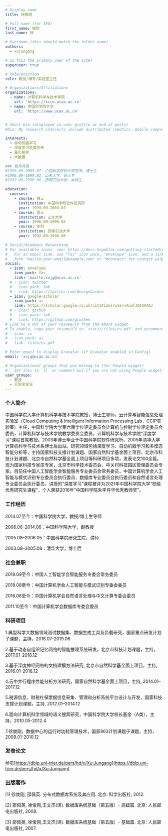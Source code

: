 ```yaml
---
# Display name
title: 徐俊刚

# Full name (for SEO)
first_name: 俊刚
last_name: 徐

# Username (this should match the folder name)
authors:
  - xujungang

# Is this the primary user of the site?
superuser: true

# Role/position
role: 教授/博导/实验室主任

# Organizations/Affiliations
organizations:
  - name: 计算机科学与技术学院
    url: 'https://scce.ucas.ac.cn'  
  - name: 中国科学院大学
    url: 'https://www.ucas.ac.cn'


# Short bio (displayed in user profile at end of posts)
#bio: My research interests include distributed robotics, mobile computing and programmable matter.

interests:
  - 自动机器学习
  - 深度学习及其应用
  - 量化投资
  - 大数据

### 教育背景
#1999.09–2003.07：中国科学院软件研究所，博士生
#1996.09–1999.03：山东大学，硕士生
#1992.09–1996.06：西南石油大学，本科生

education:
  courses:
    - course: 博士
      institution: 中国科学院软件研究所
      year: 1999.09–2003.07
    - course: 硕士
      institution: 山东大学
      year: 1996.09–1999.03
    - course: 本科
      institution: 西南石油大学
      year: 1992.09–1996.06

# Social/Academic Networking
# For available icons, see: https://docs.hugoblox.com/getting-started/page-builder/#icons
#   For an email link, use "fas" icon pack, "envelope" icon, and a link in the
#   form "mailto:your-email@example.com" or "#contact" for contact widget.
social:
  - icon: envelope
    icon_pack: fas
    link: 'mailto:xujg@ucas.ac.cn'
  # - icon: twitter
  #   icon_pack: fab
  #   link: https://twitter.com/GeorgeCushen
  - icon: google-scholar
    icon_pack: ai
    link: https://scholar.google.co.uk/citations?user=AuwfJQIAAAAJ
  # - icon: github
  #   icon_pack: fab
  #   link: https://github.com/gcushen
# Link to a PDF of your resume/CV from the About widget.
# To enable, copy your resume/CV to `static/files/cv.pdf` and uncomment the lines below.
# - icon: cv
#   icon_pack: ai
#   link: files/cv.pdf

# Enter email to display Gravatar (if Gravatar enabled in Config)
email: 'xujg@ucas.ac.cn'

# Organizational groups that you belong to (for People widget)
#   Set this to `[]` or comment out if you are not using People widget.
user_groups:
  - 教授
  - 实验室主任
---
```


### 个人简介
中国科学院大学计算机科学与技术学院教授，博士生导师，云计算与智能信息处理实验室（Cloud Computing & Intelligent Information Processing Lab，CCIP实验室）主任，中国科学院大学第六届学位评定委员会计算机与控制学位评定委员会委员，计算机科学与技术学院教学委员会委员，计算机科学与技术学院“深度学习”课程首席教授。2003年博士毕业于中国科学院软件研究所，2005年清华大学计算机科学与技术系博士后出站。研究领域包括深度学习、自动机器学习和多模态智能分析等，主持国家科技支撑计划课题、国家自然科学基金面上项目、北京市科技计划课题、北京市自然科学基金面上项目等科研项目多项，发表论文100余篇。现为国家科技专家库专家，北京市科学技术委员会、中关村科技园区管理委员会专家。目前任中国人工智能学会智能服务专业委员会常务委员，中国计算机学会人工智能与模式识别专业委员会执行委员、数据库专业委员会执行委员和自然语言处理专业委员会执行委员。讲授的“深度学习”课程被评为2021年中国科学院大学“校级优秀研究生课程”，个人荣获2016年“中国科学院朱李月华优秀教师奖”。

### 工作经历
2014.07至今：中国科学院大学，教授/博士生导师

2006.06–2014.06：中国科学院大学，副教授

2005.08–2006.05：中国科学院研究生院，讲师

2003.08–2005.08：清华大学，博士后

### 社会兼职
2019.09至今：中国人工智能学会智能服务专委会常务委员

2018.08至今：中国计算机学会人工智能与模式识别专委会委员

2016.08至今：中国计算机学会自然语言处理与中文计算专委会委员

2011.10至今：中国计算机学会数据库专委会委员

### 科研项目
1.典型科学大数据领域测试数据集、数据生成工具及负载研究，国家重点研发计划子课题，主持，2016.07-2019.06

2.基于动态自组织记忆网络的智能推理系统研发，北京市科技计划课题，主持，2017.01-2018.12

3.基于深度神经网络的文档建模方法研究, 北京市自然科学基金面上项目，主持, 2016.01-2018.12

4.云中并行程序性能分析方法研究，国家自然科学基金面上项目，主持, 2014.01–2017.12

5.税源信息、财税社保票据信息采集、管理和分析系统平台设计与开发，国家科技支撑计划课题，主持, 2012.01–2014.12

6.面向计算机科学领域的语义搜索研究，中国科学院大学校长基金（A类），主持，2010.05-2012.4

7.徐俊刚，数据中心的运行时功耗管理技术，国家863计划课题子课题，主持，2009.01-2010.12

### 发表论文
参见[https://dblp.uni-trier.de/pers/hd/x/Xu:Jungang](https://dblp.uni-trier.de/pers/hd/x/Xu:Jungang)

### 出版著作
[1] 徐俊刚, 邵佩英. 分布式数据库系统及其应用. 北京: 科学出版社, 2012.

[2] 邵佩英, 徐俊刚,王文杰(译). 数据库系统基础（第五版）- 高级篇. 北京: 人民邮电出版社, 2008.

[3] 邵佩英, 徐俊刚,王文杰(译). 数据库系统基础（第五版）- 基础篇. 北京: 人民邮电出版社, 2007.